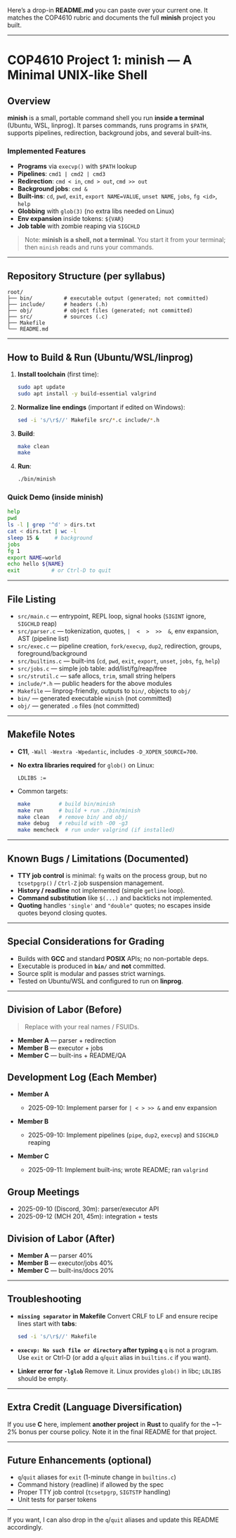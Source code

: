 Here’s a drop-in **README.md** you can paste over your current one. It matches the COP4610 rubric and documents the full **minish** project you built.

---

# COP4610 Project 1: **minish** — A Minimal UNIX-like Shell

## Overview

**minish** is a small, portable command shell you run **inside a terminal** (Ubuntu, WSL, linprog). It parses commands, runs programs in `$PATH`, supports pipelines, redirection, background jobs, and several built-ins.

### Implemented Features

* **Programs** via `execvp()` with `$PATH` lookup
* **Pipelines**: `cmd1 | cmd2 | cmd3`
* **Redirection**: `cmd < in`, `cmd > out`, `cmd >> out`
* **Background jobs**: `cmd &`
* **Built-ins**: `cd`, `pwd`, `exit`, `export NAME=VALUE`, `unset NAME`, `jobs`, `fg <id>`, `help`
* **Globbing** with `glob(3)` (no extra libs needed on Linux)
* **Env expansion** inside tokens: `${VAR}`
* **Job table** with zombie reaping via `SIGCHLD`

> Note: **minish is a shell, not a terminal**. You start it from your terminal; then `minish` reads and runs your commands.

---

## Repository Structure (per syllabus)

```
root/
├── bin/          # executable output (generated; not committed)
├── include/      # headers (.h)
├── obj/          # object files (generated; not committed)
├── src/          # sources (.c)
├── Makefile
└── README.md
```

---

## How to Build & Run (Ubuntu/WSL/linprog)

1. **Install toolchain** (first time):

   ```bash
   sudo apt update
   sudo apt install -y build-essential valgrind
   ```
2. **Normalize line endings** (important if edited on Windows):

   ```bash
   sed -i 's/\r$//' Makefile src/*.c include/*.h
   ```
3. **Build**:

   ```bash
   make clean
   make
   ```
4. **Run**:

   ```bash
   ./bin/minish
   ```

### Quick Demo (inside minish)

```bash
help
pwd
ls -l | grep '^d' > dirs.txt
cat < dirs.txt | wc -l
sleep 15 &     # background
jobs
fg 1
export NAME=world
echo hello ${NAME}
exit          # or Ctrl-D to quit
```

---

## File Listing

* `src/main.c` — entrypoint, REPL loop, signal hooks (`SIGINT` ignore, `SIGCHLD` reap)
* `src/parser.c` — tokenization, quotes, `|  <  >  >>  &`, env expansion, AST (pipeline list)
* `src/exec.c` — pipeline creation, `fork/execvp`, `dup2`, redirection, groups, foreground/background
* `src/builtins.c` — built-ins (`cd`, `pwd`, `exit`, `export`, `unset`, `jobs`, `fg`, `help`)
* `src/jobs.c` — simple job table: add/list/fg/reap/free
* `src/strutil.c` — safe allocs, `trim`, small string helpers
* `include/*.h` — public headers for the above modules
* `Makefile` — linprog-friendly, outputs to `bin/`, objects to `obj/`
* `bin/` — generated executable `minish` (not committed)
* `obj/` — generated `.o` files (not committed)

---

## Makefile Notes

* **C11**, `-Wall -Wextra -Wpedantic`, includes `-D_XOPEN_SOURCE=700`.
* **No extra libraries required** for `glob()` on Linux:

  ```make
  LDLIBS :=
  ```
* Common targets:

  ```bash
  make         # build bin/minish
  make run     # build + run ./bin/minish
  make clean   # remove bin/ and obj/
  make debug   # rebuild with -O0 -g3
  make memcheck  # run under valgrind (if installed)
  ```

---

## Known Bugs / Limitations (Documented)

* **TTY job control** is minimal: `fg` waits on the process group, but no `tcsetpgrp()` / `Ctrl-Z` job suspension management.
* **History / readline** not implemented (simple `getline` loop).
* **Command substitution** like `$(...)` and backticks not implemented.
* **Quoting** handles `'single'` and `"double"` quotes; no escapes inside quotes beyond closing quotes.

---

## Special Considerations for Grading

* Builds with **GCC** and standard **POSIX** APIs; no non-portable deps.
* Executable is produced in **`bin/`** and **not** committed.
* Source split is modular and passes strict warnings.
* Tested on Ubuntu/WSL and configured to run on **linprog**.

---

## Division of Labor (Before)

> Replace with your real names / FSUIDs.

* **Member A** — parser + redirection
* **Member B** — executor + jobs
* **Member C** — built-ins + README/QA

## Development Log (Each Member)

* **Member A**

  * 2025-09-10: Implement parser for `| < > >> &` and env expansion
* **Member B**

  * 2025-09-10: Implement pipelines (`pipe`, `dup2`, `execvp`) and `SIGCHLD` reaping
* **Member C**

  * 2025-09-11: Implement built-ins; wrote README; ran `valgrind`

## Group Meetings

* 2025-09-10 (Discord, 30m): parser/executor API
* 2025-09-12 (MCH 201, 45m): integration + tests

## Division of Labor (After)

* **Member A** — parser 40%
* **Member B** — executor/jobs 40%
* **Member C** — built-ins/docs 20%

---

## Troubleshooting

* **`missing separator` in Makefile**
  Convert CRLF to LF and ensure recipe lines start with **tabs**:

  ```bash
  sed -i 's/\r$//' Makefile
  ```

* **`execvp: No such file or directory` after typing `q`**
  `q` is not a program. Use `exit` or Ctrl-D (or add a `q`/`quit` alias in `builtins.c` if you want).

* **Linker error for `-lglob`**
  Remove it. Linux provides `glob()` in libc; `LDLIBS` should be empty.

---

## Extra Credit (Language Diversification)

If you use **C** here, implement **another project** in **Rust** to qualify for the \~1–2% bonus per course policy. Note it in the final README for that project.

---

## Future Enhancements (optional)

* `q`/`quit` aliases for `exit` (1-minute change in `builtins.c`)
* Command history (readline) if allowed by the spec
* Proper TTY job control (`tcsetpgrp`, `SIGTSTP` handling)
* Unit tests for parser tokens

---

If you want, I can also drop in the `q`/`quit` aliases and update this README accordingly.
